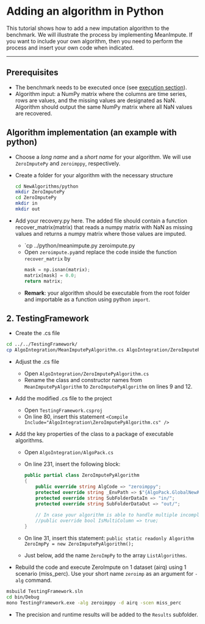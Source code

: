 # Adding an algorithm in Python


This tutorial shows how to add a new imputation algorithm to the benchmark. We will illustrate the process by implementing MeanImpute. If you want to include your own algorithm, then you need to perform the process and insert your own code when indicated.
___

## Prerequisites

- The benchmark needs to be executed once (see [execution section](https://github.com/eXascaleInfolab/bench-vldb20)). 
- Algorithm input: a NumPy matrix where the columns are time series, rows are values, and the missing values are designated as NaN. Algorithm should output the same NumPy matrix where all NaN values are recovered. 


## Algorithm implementation (an example with python)

- Choose a *long name* and a *short name* for your algorithm. We will use `ZeroImputePy` and `zeroimppy`, respectively.

- Create a folder for your algorithm with the necessary structure
    ```bash
    cd NewAlgorithms/python
    mkdir ZeroImputePy
    cd ZeroImputePy
    mkdir in
    mkdir out


- Add your recovery.py here. The added file should contain a function recover_matrix(matrix) that reads a numpy matrix with NaN as missing values and returns a numpy matrix where those values are imputed.

    - `cp ../python/meanimpute.py zeroimpute.py
    - Open `zeroimpute.py`and replace the code inside the function `recover_matrix` by
        ```python
        mask = np.isnan(matrix);
        matrix[mask] = 0.0;
        return matrix;
        ```
    - **Remark**: your algorithm should be executable from the root folder and importable as a function using python `import`.


## 2. TestingFramework

- Create the .cs file

```bash
cd ../../TestingFramework/
cp AlgoIntegration/MeanImputePyAlgorithm.cs AlgoIntegration/ZeroImputePyAlgorithm.cs
```

- Adjust the .cs file
    - Open `AlgoIntegration/ZeroImputePyAlgorithm.cs`
    - Rename the class and constructor names from `MeanImputePyAlgorithm` to `ZeroImputePyAlgorithm` on lines 9 and 12.

- Add the modified .cs file to the project
    - Open `TestingFramework.csproj`
    - On line 80, insert this statement `<Compile Include="AlgoIntegration\ZeroImputePyAlgorithm.cs" />`


- Add the key properties of the class to a package of executable algorithms.
    - Open `AlgoIntegration/AlgoPack.cs`
    - On line 231, insert the following block: 
        ```C#
        public partial class ZeroImputePyAlgorithm
        {
            public override string AlgCode => "zeroimppy";
            protected override string _EnvPath => $"{AlgoPack.GlobalNewAlgorithmsLocation}python/";
            protected override string SubFolderDataIn => "in/";
            protected override string SubFolderDataOut => "out/";
            
            // In case your algorithm is able to handle multiple incomplete time series, uncomment the following line 
            //public override bool IsMultiColumn => true;
        }
        ```
    
    - On line 31, insert this statement: `public static readonly Algorithm ZeroImpPy = new ZeroImputePyAlgorithm();`

    - Just below, add the name `ZeroImpPy` to the array `ListAlgorithms`.

- Rebuild the code and execute ZeroImpute on 1 dataset (airq) using 1 scenario (miss_perc). Use your short name `zeroimp` as an argument for `-alg` command.

```bash
msbuild TestingFramework.sln
cd bin/Debug
mono TestingFramework.exe -alg zeroimppy -d airq -scen miss_perc
```

- The precision and runtime results will be added to the `Results` subfolder.
